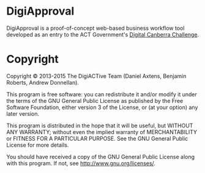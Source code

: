 DigiApproval
============

DigiApproval is a proof-of-concept web-based business workflow tool developed as an entry to the ACT Government's [Digital Canberra Challenge](http://digitalcanberrachallenge.com.au/).

Copyright
=========

Copyright © 2013-2015 The DigiACTive Team (Daniel Axtens, Benjamin Roberts, Andrew Donnellan).

This program is free software: you can redistribute it and/or modify it under the terms of the GNU General Public License as published by the Free Software Foundation, either version 3 of the License, or (at your option) any later version.

This program is distributed in the hope that it will be useful, but WITHOUT ANY WARRANTY; without even the implied warranty of MERCHANTABILITY or FITNESS FOR A PARTICULAR PURPOSE.  See the GNU General Public License for more details.

You should have received a copy of the GNU General Public License along with this program.  If not, see <http://www.gnu.org/licenses/>.
